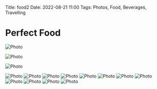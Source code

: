Title: food2
Date: 2022-08-21 11:00
Tags: Photos, Food, Beverages, Travelling


# Perfect Food
![Photo](/images/food/IMG_20180621_132749.jpg)

![Photo](/images/food/IMG_20170913_205645.jpg)

![Photo](/images/food/IMG_20211023_185541.jpg)


![Photo](/images/food/IMG_20220615_124910.jpg)
![Photo](/images/food/IMG_20220711_210311.jpg)
![Photo](/images/food/IMG_20220615_124910.jpg)
![Photo](/images/food/IMG_20220722_194256.jpg)
![Photo](/images/food/IMG_20220731_125439.jpg)
![Photo](/images/food/IMG_20220723_135314.jpg)
![Photo](/images/food/IMG_20220731_144716.jpg)
![Photo](/images/food/IMG_20220731_144724.jpg)
![Photo](/images/food/IMG_20220731_144727.jpg)
![Photo](/images/food/IMG_20220802_182829.jpg)
![Photo](/images/food/IMG_20220807_122732.jpg)
![Photo](/images/food/IMG_20220807_134941.jpg)
